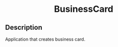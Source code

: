 <h1 align = "center">BusinessCard </h1>
<h2> Description </h2>
Application that creates business card.
